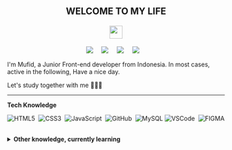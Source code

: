 <h2 align="center"><strong><p>WELCOME TO MY LIFE</p></strong><img src="https://github.com/themufid/README/blob/main/gifs/Halo.gif" width="30"></h2>
   
<p align="center">
  <a href="mailto:themufiddev@gmail.com?subject=Olá%20Bruno%20Tacca"><img src="https://img.shields.io/badge/gmail-%23D14836.svg?&style=for-the-badge&logo=gmail&logoColor=white" /></a>&nbsp;&nbsp;&nbsp;&nbsp;
  <a href="https://www.instagram.com/faisalmufid1/"><img src="https://img.shields.io/badge/instagram-%23dc2743.svg?&style=for-the-badge&logo=instagram&logoColor=white" /></a>&nbsp;&nbsp;&nbsp;&nbsp;
  <a href="https://www.linkedin.com/in/rodhifaisalmufid/"><img src="https://img.shields.io/badge/linkedin-%230077B5.svg?&style=for-the-badge&logo=linkedin&logoColor=white" /></a>&nbsp;&nbsp;&nbsp;&nbsp;
  <a href="https://dev.to/themufid"><img src="https://img.shields.io/badge/dev.to-%230077B5.svg?&style=for-the-badge&logo=dev.to&logoColor=white" /></a>&nbsp;&nbsp;&nbsp;&nbsp;

  <p>I'm Mufid, a Junior Front-end developer from Indonesia. In most cases, active in the following, Have a nice day.</p>
<p>Let's study together with me 👨🏻‍💻</p>
  <hr />
  
  <p><b>Tech Knowledge</b></p>
  
  ![HTML5](https://img.shields.io/badge/HTML5-E34F26.svg?&style=flat&logo=html5&logoColor=white)&nbsp;
  ![CSS3](https://img.shields.io/badge/CSS3-%231572B6.svg?&style=flat&logo=css3&logoColor=white)&nbsp;
  ![JavaScript](https://img.shields.io/badge/JAVASCRIPT-323330.svg?&style=flat&logo=javascript&logoColor=%23F7DF1E)&nbsp;
  ![GitHub](https://img.shields.io/badge/GITHUB-%23121011.svg?&style=flat&logo=github&logoColor=white)&nbsp;
  ![MySQL](https://img.shields.io/badge/MYSQL-4479A1.svg?&style=flat&logo=mysql&logoColor=white)
  ![VSCode](https://img.shields.io/badge/VSCODE-007ACC.svg?&style=flat&logo=visual-studio-code)&nbsp;
  ![FIGMA](https://img.shields.io/badge/FIGMA-007ACC.svg?&style=flat&logo=figma)&nbsp;
  
  <details>
  <summary><b>Other knowledge, currently learning</b></summary>
  </br>
  
  ![NodeJS](https://img.shields.io/badge/NODEJS-339933.svg?&style=flat&logo=node.js&logoColor=white)&nbsp;
  ![MongoDB](https://img.shields.io/badge/MONGODB-47A248.svg?&style=flat&logo=mongodb&logoColor=white)&nbsp;
  ![Python](https://img.shields.io/badge/PYTHON-3776AB.svg?&style=flat&logo=python&logoColor=white)&nbsp;
  ![JQuery](https://img.shields.io/badge/JQUERY-0769AD.svg?&style=flat&logo=jquery&logoColor=white)&nbsp;
  ![LINUX](https://img.shields.io/badge/LINUX-4479A1?style=flat-square&logo=linux&logoColor=black)
  ![VueJS](https://img.shields.io/badge/VUEJS-47A249?style=flat-square&logo=vue.js&logoColor=green)
  ![Ionic](https://img.shields.io/badge/IONIC-47A249?style=flat-square&logo=ionic&logoColor=blue)
  ![ExpressJS](https://img.shields.io/badge/EXPRESSJS-339934?style=flat&logo=expressjs)&nbsp;
  
![Mufid's Github Stats](https://github-readme-stats.vercel.app/api?username=themufid&count_private=true&show_icons=true&include_all_commits=true)
![Top Langs](https://github-readme-stats.vercel.app/api/top-langs/?username=themufid&hide=TeX&layout=compact)
